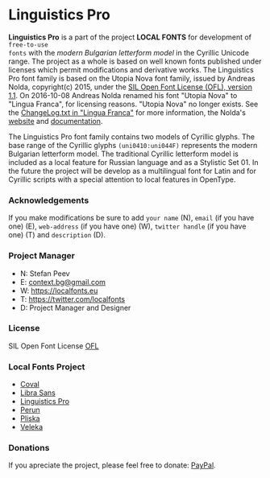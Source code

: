 # Linguistics Pro

**Linguistics Pro** is a part of the project **LOCAL FONTS** for development of <code>free-to-use fonts</code> with the _modern Bulgarian letterform model_ in the Cyrillic Unicode range. The project as a whole is based on well known fonts published under licenses which permit modifications and derivative works.
The Linguistics Pro font family is based on the Utopia Nova font family, issued by Andreas Nolda, copyright(c) 2015, under the [SIL Open Font License (OFL), version 1.1](http://scripts.sil.org/ofl). On 2016-10-08 Andreas Nolda renamed his font "Utopia Nova" to "Lingua Franca", for licensing reasons. "Utopia Nova" no longer exists. See the [ChangeLog.txt in "Lingua Franca"](https://fontlibrary.org/en/font/lingua-franca) for more information, the Nolda's [website](http://andreas.nolda.org/software.html) and [documentation](/documentation/).

The Linguistics Pro font family contains two models of Cyrillic glyphs. The base range of the Cyrillic glyphs <code>(uni0410:uni044F)</code> represents the modern Bulgarian letterform model. The traditional Cyrillic letterform model is included as a local feature for Russian language and as a Stylistic Set 01. In the future the project will be develop as a multilingual font for Latin and for Cyrillic scripts with a special attention to local features in OpenType.

### Acknowledgements

If you make modifications be sure to add <code>your name</code> (N), <code>email</code> (if you have one) (E), <code>web-address</code> (if you have one) (W), <code>twitter handle</code> (if you have one) (T) and <code>description</code> (D).

### Project Manager

- N: Stefan Peev
- E: context.bg@gmail.com
- W: https://localfonts.eu
- T: https://twitter.com/localfonts
- D: Project Manager and Designer

### License

SIL Open Font License [OFL](OFL.txt)

### Local Fonts Project

- [Coval](https://github.com/StefanPeev/coval)
- [Libra Sans](https://github.com/StefanPeev/Libra-Sans)
- [Linguistics Pro](https://github.com/StefanPeev/Linguistics-Pro)
- [Perun](https://github.com/StefanPeev/Perun)
- [Pliska](https://github.com/StefanPeev/Pliska)
- [Veleka](https://github.com/StefanPeev/Veleka)

### Donations

If you apreciate the project, please feel free to donate: [PayPal](https://www.paypal.me/localfonts).
